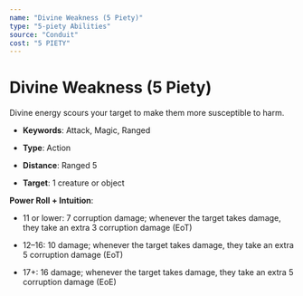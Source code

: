 ```yaml
---
name: "Divine Weakness (5 Piety)"
type: "5-piety Abilities"
source: "Conduit"
cost: "5 PIETY"
---
```


# Divine Weakness (5 Piety)

Divine energy scours your target to make them more susceptible to harm.


- **Keywords**: Attack, Magic, Ranged

- **Type**: Action

- **Distance**: Ranged 5

- **Target**: 1 creature or object

**Power Roll + Intuition**:


- 11 or lower: 7 corruption damage; whenever the target takes damage, they take an extra 3 corruption damage (EoT)

- 12–16: 10 damage; whenever the target takes damage, they take an extra 5 corruption damage (EoT)

- 17+: 16 damage; whenever the target takes damage, they take an extra 5 corruption damage (EoE)
